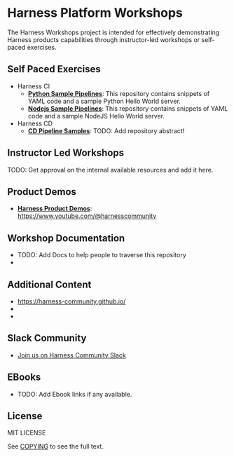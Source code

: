 # Harness Platform Workshops

The Harness Workshops project is intended for effectively demonstrating Harness products capabilities through instructor-led workshops or self-paced exercises.

## Self Paced Exercises

- Harness CI
  - [**Python Sample Pipelines**](https://github.com/harness-community/python-pipeline-samples): This repository contains snippets of YAML code and a sample Python Hello World server.
  - [**Nodejs Sample Pipelines**](https://github.com/harness-community/nodejs-pipeline-samples): This repository contains snippets of YAML code and a sample NodeJS Hello World server.
- Harness CD
  - [**CD Pipeline Samples**](https://github.com/harness-community/cd-pipeline-sample): TODO: Add repository abstract!

## Instructor Led Workshops

TODO: Get approval on the internal available resources and add it here.

## Product Demos
- [**Harness Product Demos**](): https://www.youtube.com/@harnesscommunity

## Workshop Documentation

- TODO: Add Docs to help people to traverse this repository
-

## Additional Content

- https://harness-community.github.io/
-
-

## Slack Community
- [Join us on Harness Community Slack](https://harnesscommunity.slack.com/join/shared_invite/zt-y4hdqh7p-RVuEQyIl5Hcx4Ck8VCvzBw#/shared-invite/email)

## EBooks

- TODO: Add Ebook links if any available.

## License

MIT LICENSE

See [COPYING](LICENSE) to see the full text.

